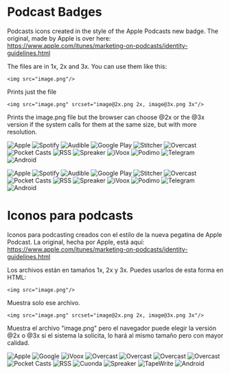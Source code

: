 
# Podcast Badges

Podcasts icons created in the style of the Apple Podcasts new badge. The original, made by Apple is over here: https://www.apple.com/itunes/marketing-on-podcasts/identity-guidelines.html

The files are in 1x, 2x and 3x. You can use them like this:

```
<img src="image.png"/> 
```
Prints just the file

```
<img src="image.png" srcset="image@2x.png 2x, image@3x.png 3x"/>
```
Prints the image.png file but the browser can choose @2x or the @3x version if the system calls for them at the same size, but with more resolution. 

![Apple](https://raw.githubusercontent.com/barredo/podcasts_badges/master/badges/apple_podcasts_black_en@3x.png "Apple")
![Spotify](https://raw.githubusercontent.com/barredo/podcasts_badges/master/badges/spotify_black_en@2x.png "Spotify")
![Audible](https://raw.githubusercontent.com/barredo/podcasts_badges/master/badges/audible_black_en@2x.png "Spotify")
![Google Play](https://raw.githubusercontent.com/barredo/podcasts_badges/master/badges/google_black_en@2x.png "Google Podcasts")
![Stitcher](https://raw.githubusercontent.com/barredo/podcasts_badges/master/badges/stitcher_black_en@2x.png "Stitcher")
![Overcast](https://raw.githubusercontent.com/barredo/podcasts_badges/master/badges/overcast_black_en@2x.png "Overcast")
![Pocket Casts](https://raw.githubusercontent.com/barredo/podcasts_badges/master/badges/pocketcasts_black_en@2x.png "Pocket Casts")
![RSS](https://raw.githubusercontent.com/barredo/podcasts_badges/master/badges/rss_black_en@2x.png "RSS")
![Spreaker](https://raw.githubusercontent.com/barredo/podcasts_badges/master/badges/spreaker_black_en%402x.png "Spreaker")
![iVoox](https://raw.githubusercontent.com/barredo/podcasts_badges/master/badges/ivoox_black_en%402x.png "iVoox")
![Podimo](https://raw.githubusercontent.com/barredo/podcasts_badges/master/badges/podimo_black_en%402x.png "Podimo")
![Telegram](https://raw.githubusercontent.com/barredo/podcasts_badges/master/badges/telegram_black_en%402x.png "Telegram")
![Android](https://raw.githubusercontent.com/barredo/podcasts_badges/master/badges/android_black_en@2x.png "Android")

![Apple](https://raw.githubusercontent.com/barredo/podcasts_badges/master/badges/apple_podcasts_white_en@3x.png "Apple")
![Spotify](https://raw.githubusercontent.com/barredo/podcasts_badges/master/badges/spotify_white_en@2x.png "Spotify")
![Audible](https://raw.githubusercontent.com/barredo/podcasts_badges/master/badges/audible_white_en@2x.png "Spotify")
![Google Play](https://raw.githubusercontent.com/barredo/podcasts_badges/master/badges/google_white_en@2x.png "Google Podcasts")
![Stitcher](https://raw.githubusercontent.com/barredo/podcasts_badges/master/badges/stitcher_white_en@2x.png "Stitcher")
![Overcast](https://raw.githubusercontent.com/barredo/podcasts_badges/master/badges/overcast_white_en@2x.png "Overcast")
![Pocket Casts](https://raw.githubusercontent.com/barredo/podcasts_badges/master/badges/pocketcasts_white_en@2x.png "Pocket Casts")
![RSS](https://raw.githubusercontent.com/barredo/podcasts_badges/master/badges/rss_white_en@2x.png "RSS")
![Spreaker](https://raw.githubusercontent.com/barredo/podcasts_badges/master/badges/spreaker_white_en%402x.png "Spreaker")
![iVoox](https://raw.githubusercontent.com/barredo/podcasts_badges/master/badges/ivoox_white_en%402x.png "iVoox")
![Podimo](https://raw.githubusercontent.com/barredo/podcasts_badges/master/badges/podimo_white_en%402x.png "Podimo")
![Telegram](https://raw.githubusercontent.com/barredo/podcasts_badges/master/badges/telegram_white_en%402x.png "Telegram")
![Android](https://raw.githubusercontent.com/barredo/podcasts_badges/master/badges/android_white_en@2x.png "Android")


# Iconos para podcasts

Iconos para podcasting creados con el estilo de la nueva pegatina de Apple Podcast. La original, hecha por Apple, está aquí: https://www.apple.com/itunes/marketing-on-podcasts/identity-guidelines.html

Los archivos están en tamaños 1x, 2x y 3x. Puedes usarlos de esta forma en HTML:

```
<img src="image.png"/> 
```
Muestra solo ese archivo.

```
<img src="image.png" srcset="image@2x.png 2x, image@3x.png 3x"/>
```
Muestra el archivo "image.png" pero el navegador puede elegir la versión @2x o @3x si el sistema la solicita, lo hará al mismo tamaño pero con mayor calidad.

![Apple](https://raw.githubusercontent.com/barredo/podcasts_badges/master/images/applepodcasts_es@2x.png "Apple")
![Google](https://raw.githubusercontent.com/barredo/podcasts_badges/master/images/googlepodcasts_es@2x.png "Google")
![iVoox](https://raw.githubusercontent.com/barredo/podcasts_badges/master/images/ivoox_es@2x.png "iVoox")
![Overcast](https://raw.githubusercontent.com/barredo/podcasts_badges/master/images/googleplay_es@2x.png "Google Play")
![Overcast](https://raw.githubusercontent.com/barredo/podcasts_badges/master/images/stitcher_es@2x.png "Stitcher")
![Overcast](https://raw.githubusercontent.com/barredo/podcasts_badges/master/images/spotify_es@2x.png "Spotify")
![Overcast](https://raw.githubusercontent.com/barredo/podcasts_badges/master/images/overcast_es@2x.png "Overcast")
![Pocket Casts](https://raw.githubusercontent.com/barredo/podcasts_badges/master/images/pocketcasts_es@2x.png "Pocket Casts")
![RSS](https://raw.githubusercontent.com/barredo/podcasts_badges/master/images/rss_es@2x.png "RSS")
![Cuonda](https://raw.githubusercontent.com/barredo/podcasts_badges/master/images/cuonda_es%402x.png "Cuonda")
![Spreaker](https://raw.githubusercontent.com/barredo/podcasts_badges/master/images/spreaker_es%402x.png "Spreaker")
![TapeWrite](https://raw.githubusercontent.com/barredo/podcasts_badges/master/images/tapewrite_es@2x.png "TapeWrite")
![Android](https://raw.githubusercontent.com/barredo/podcasts_badges/master/images/android_es@2x.png "Android")
